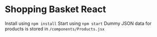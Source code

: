 # Shopping Basket React
Install using `npm install`
Start using `npm start`
Dummy JSON data for products is stored in `/components/Products.jsx`


